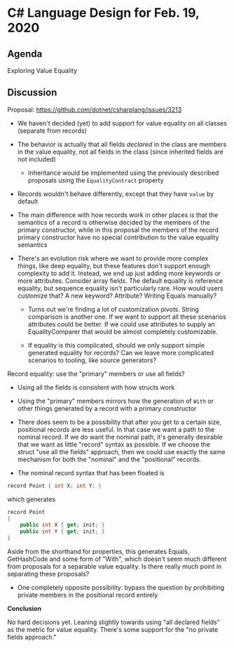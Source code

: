 
# C# Language Design for Feb. 19, 2020

## Agenda

Exploring Value Equality

## Discussion

Proposal: https://github.com/dotnet/csharplang/issues/3213

* We haven't decided (yet) to add support for value equality on all
  classes (separate from records)

* The behavior is actually that all fields _declared_ in the class are
  members in the value equality, not all fields in the class (since inherited fields are not
  included)

    * Inheritance would be implemented using the previously described
      proposals using the `EqualityContract` property

* Records wouldn't behave differently, except that they have `value` by
  default

* The main difference with how records work in other places is that the semantics
of a record is otherwise decided by the members of the primary constructor, while in this
proposal the members of the record primary constructor have no special contribution to the value
equality semantics

* There's an evolution risk where we want to provide more complex things, like deep
equality, but these features don't support enough complexity to add it. Instead, we end up just
adding more keywords or more attributes. Consider array fields. The default equality is reference
equality, but sequence equality isn't particularly rare. How would users customize that?
A new keyword? Attribute? Writing Equals manually?

  * Turns out we're finding a lot of customization pivots. String comparison is another one.
    If we want to support all these scenarios attributes could be better. If we could use
    attributes to supply an EqualityComparer that would be almost completely customizable.

  * If equality is this complicated, should we only support simple generated equality for
  records? Can we leave more complicated scenarios to tooling, like source generators?

Record equality: use the "primary" members or use all fields?

* Using all the fields is consistent with how structs work

* Using the "primary" members mirrors how the generation of `With` or other things
  generated by a record with a primary constructor

* There does seem to be a possibility that after you get to a certain size, positional
  records are less useful. In that case we want a path to the nominal record. If we do want the
  nominal path, it's generally desirable that we want as little "record" syntax as possible.
  If we choose the struct "use all the fields" approach, then we could use exactly the
  same mechanism for both the "nominal" and the "positional" records.

* The nominal record syntax that has been floated is

```C#
record Point { int X; int Y; }
```

which generates

```C#
record Point
{
    public int X { get; init; }
    public int Y { get; init; }
}
```

Aside from the shorthand for properties, this generates Equals, GetHashCode and some form
of "With", which doesn't seem much different from proposals for a separable value equality. Is
there really much point in separating these proposals?

* One completely opposite possibility: bypass the question by prohibiting private members in the
positional record entirely

**Conclusion**

No hard decisions yet. Leaning slightly towards using "all declared fields" as the metric for
value equality. There's some support for the "no private fields approach."
